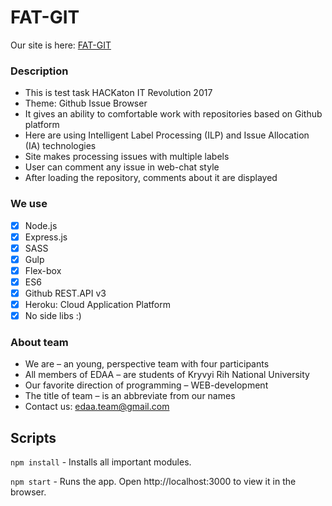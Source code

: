 # FAT-GIT
Our site is here: [FAT-GIT](https://fat-git.herokuapp.com)

### Description
- This is test task HACKaton IT Revolution 2017
- Theme: Github Issue Browser
- It gives an ability to comfortable work with repositories based on Github platform
- Here are using Intelligent Label Processing (ILP) and Issue Allocation (IA) technologies
- Site makes processing issues with multiple labels
- User can comment any issue in web-chat style
- After loading the repository, comments about it are displayed

### We use
- [x] Node.js
- [x] Express.js
- [x] SASS
- [x] Gulp
- [x] Flex-box
- [x] ES6
- [x] Github REST.API v3
- [x] Heroku: Cloud Application Platform
- [x] No side libs :)

### About team
- We are – an young, perspective team with four participants
- All members of EDAA – are students of Kryvyi Rih National University
- Our favorite direction of programming – WEB-development
- The title of team – is an abbreviate from our names
- Contact us: edaa.team@gmail.com

## Scripts
`npm install` - Installs all important modules.

`npm start` - Runs the app. Open http://localhost:3000 to view it in the browser.
